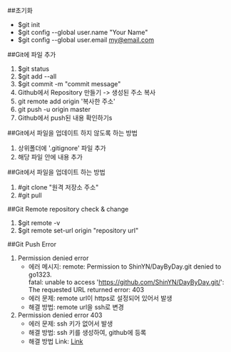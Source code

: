 ##초기화 
- $git init
- $git config --global user.name "Your Name"
- $git config --global user.email my@email.com

##Git에 파일 추가
1. $git status
2. $git add --all
3. $git commit -m "commit message"
4. Github에서 Repository 만들기 -> 생성된 주소 복사
5. git remote add origin '복사한 주소'
6. git push -u origin master
7. Github에서 push된 내용 확인하기s 

##Git에서 파일을 업데이트 하지 않도록 하는 방법
1. 상위폴더에 '.gitignore' 파일 추가
2. 해당 파일 안에 내용 추가<br>

##Git에서 파일을 업데이트 하는 방법
1. #git clone "원격 저장소 주소"
2. #git pull

##Git Remote repository check & change
1. $git remote -v
2. $git remote set-url origin "repository url"

##Git Push Error
1. Permission denied error
    - 에러 메시지: remote: Permission to ShinYN/DayByDay.git denied to go1323. <br>fatal: unable to access 'https://github.com/ShinYN/DayByDay.git/': The requested URL returned error: 403
    - 에러 문제: remote url이 https로 설정되어 있어서 발생
    - 해결 방법: remote url을 ssh로 변경
2. Permission denied error 403
    - 에러 문제: ssh 키가 없어서 발생
    - 해결 방법: ssh 키를 생성하여, github에 등록
    - 해결 방법 Link: [Link](http://uiandwe.tistory.com/992)
